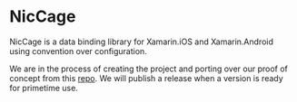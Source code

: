 NicCage
=======

NicCage is a data binding library for Xamarin.iOS and Xamarin.Android using convention over configuration.

We are in the process of creating the project and porting over our proof of concept from this [repo](https://github.com/Hitcents/XamBind). We will publish a release when a version is ready for primetime use.
